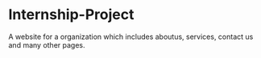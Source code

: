 # Internship-Project
 A website for a  organization which includes aboutus, services, contact us and many other pages.
